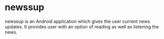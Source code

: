newssup
=======

newssup is an Android application which gives the user current news updates. It provides user with an option of reading as well as listening the news.